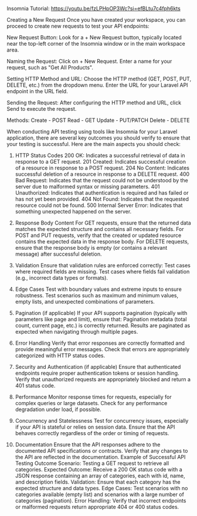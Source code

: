 Insomnia Tutorial: https://youtu.be/fzLPHpOP3Wc?si=efBLtu7c4fph6kts 

Creating a New Request
Once you have created your workspace, you can proceed to create new requests to test your API endpoints:

New Request Button:
Look for a + New Request button, typically located near the top-left corner of the Insomnia window or in the main workspace area.

Naming the Request:
Click on + New Request.
Enter a name for your request, such as "Get All Products".

Setting HTTP Method and URL:
Choose the HTTP method (GET, POST, PUT, DELETE, etc.) from the dropdown menu.
Enter the URL for your Laravel API endpoint in the URL field.

Sending the Request:
After configuring the HTTP method and URL, click Send to execute the request.

Methods:
Create - POST
Read - GET
Update - PUT/PATCH
Delete - DELETE

When conducting API testing using tools like Insomnia for your Laravel application, there are several key outcomes you should verify to ensure that your testing is successful. Here are the main aspects you should check:

1. HTTP Status Codes
200 OK: Indicates a successful retrieval of data in response to a GET request.
201 Created: Indicates successful creation of a resource in response to a POST request.
204 No Content: Indicates successful deletion of a resource in response to a DELETE request.
400 Bad Request: Indicates that the request could not be understood by the server due to malformed syntax or missing parameters.
401 Unauthorized: Indicates that authentication is required and has failed or has not yet been provided.
404 Not Found: Indicates that the requested resource could not be found.
500 Internal Server Error: Indicates that something unexpected happened on the server.

2. Response Body Content
For GET requests, ensure that the returned data matches the expected structure and contains all necessary fields.
For POST and PUT requests, verify that the created or updated resource contains the expected data in the response body.
For DELETE requests, ensure that the response body is empty (or contains a relevant message) after successful deletion.

3. Validation
Ensure that validation rules are enforced correctly:
Test cases where required fields are missing.
Test cases where fields fail validation (e.g., incorrect data types or formats).

4. Edge Cases
Test with boundary values and extreme inputs to ensure robustness.
Test scenarios such as maximum and minimum values, empty lists, and unexpected combinations of parameters.

5. Pagination (if applicable)
If your API supports pagination (typically with parameters like page and limit), ensure that:
Pagination metadata (total count, current page, etc.) is correctly returned.
Results are paginated as expected when navigating through multiple pages.

6. Error Handling
Verify that error responses are correctly formatted and provide meaningful error messages.
Check that errors are appropriately categorized with HTTP status codes.

7. Security and Authentication (if applicable)
Ensure that authenticated endpoints require proper authentication tokens or session handling.
Verify that unauthorized requests are appropriately blocked and return a 401 status code.

8. Performance
Monitor response times for requests, especially for complex queries or large datasets.
Check for any performance degradation under load, if possible.

9. Concurrency and Statelessness
Test for concurrency issues, especially if your API is stateful or relies on session data.
Ensure that the API behaves correctly regardless of the order or timing of requests.

10. Documentation
Ensure that the API responses adhere to the documented API specifications or contracts.
Verify that any changes to the API are reflected in the documentation.
Example of Successful API Testing Outcome
Scenario: Testing a GET request to retrieve all categories.
Expected Outcome: Receive a 200 OK status code with a JSON response containing an array of categories, each with id, name, and description fields.
Validation: Ensure that each category has the expected structure and data types.
Edge Cases: Test scenarios with no categories available (empty list) and scenarios with a large number of categories (pagination).
Error Handling: Verify that incorrect endpoints or malformed requests return appropriate 404 or 400 status codes.

